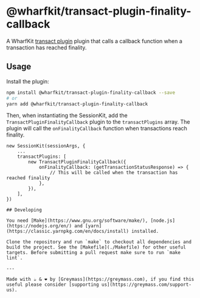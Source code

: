 # @wharfkit/transact-plugin-finality-callback

A WharfKit [transact plugin](https://wharfkit.com/docs/session-kit/plugin-transact) plugin that calls a callback function when a transaction has reached finality.

## Usage

Install the plugin:

```bash
npm install @wharfkit/transact-plugin-finality-callback --save
# or
yarn add @wharfkit/transact-plugin-finality-callback
```

Then, when instantiating the SessionKit, add the `TransactPluginFinalityCallback` plugin to the `transactPlugins` array. The plugin will call the `onFinalityCallback` function when transactions reach finality.

```
new SessionKit(sessionArgs, {
    ...
    transactPlugins: [
        new TransactPluginFinalityCallback({
            onFinalityCallback: (getTransactionStatusResponse) => {
                // This will be called when the transaction has reached finality
            },
        }),
    ],
})

## Developing

You need [Make](https://www.gnu.org/software/make/), [node.js](https://nodejs.org/en/) and [yarn](https://classic.yarnpkg.com/en/docs/install) installed.

Clone the repository and run `make` to checkout all dependencies and build the project. See the [Makefile](./Makefile) for other useful targets. Before submitting a pull request make sure to run `make lint`.

---

Made with ☕️ & ❤️ by [Greymass](https://greymass.com), if you find this useful please consider [supporting us](https://greymass.com/support-us).
